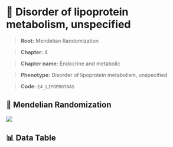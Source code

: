 # 🧪 Disorder of lipoprotein metabolism, unspecified

> **Root:** Mendelian Randomization

> **Chapter:** 4  

> **Chapter name:** Endocrine and metabolic

> **Phenotype:** Disorder of lipoprotein metabolism, unspecified  

> **Code:** `E4_LIPOPROTNAS`

## 🧬 Mendelian Randomization  

<img src="/MR/Figures/Forward/E4_LIPOPROTNAS.png"/>

## 📊 Data Table

<CsvTableMRF src="/public/MR/Data/Forward/E4_LIPOPROTNAS.csv"/>
